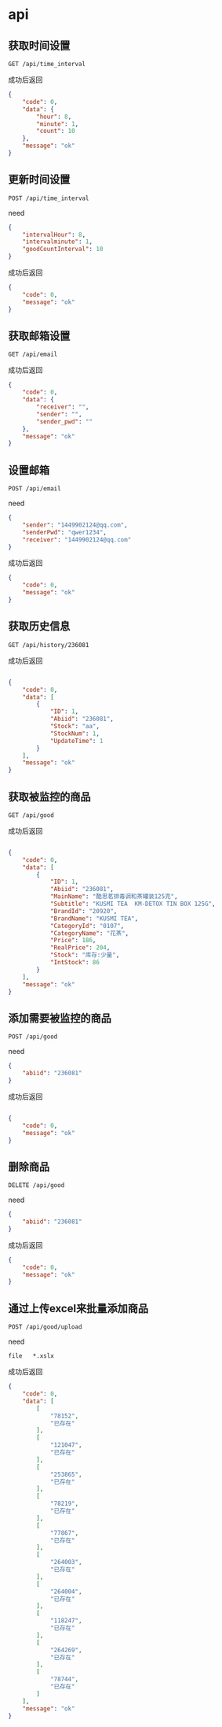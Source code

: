 # api

## 获取时间设置

`GET /api/time_interval`

成功后返回

```json
{
    "code": 0,
    "data": {
        "hour": 8,
        "minute": 1,
        "count": 10
    },
    "message": "ok"
}
```

## 更新时间设置

`POST /api/time_interval`

need

```json
{
    "intervalHour": 8,
    "intervalminute": 1,
    "goodCountInterval": 10
}
```

成功后返回

```json
{
    "code": 0,
    "message": "ok"
}
```

## 获取邮箱设置

`GET /api/email`

成功后返回

```json
{
    "code": 0,
    "data": {
        "receiver": "",
        "sender": "",
        "sender_pwd": ""
    },
    "message": "ok"
}
```

## 设置邮箱

`POST /api/email`

need

```json
{
    "sender": "1449902124@qq.com",
    "senderPwd": "qwer1234",
    "receiver": "1449902124@qq.com"
}
```

成功后返回

```json
{
    "code": 0,
    "message": "ok"
}
```

## 获取历史信息

`GET /api/history/236081`

成功后返回

```json

{
    "code": 0,
    "data": [
        {
            "ID": 1,
            "Abiid": "236081",
            "Stock": "aa",
            "StockNum": 1,
            "UpdateTime": 1
        }
    ],
    "message": "ok"
}

```

## 获取被监控的商品

`GET /api/good`

成功后返回

```json

{
    "code": 0,
    "data": [
        {
            "ID": 1,
            "Abiid": "236081",
            "MainName": "酷思茗排毒调和茶罐装125克",
            "Subtitle": "KUSMI TEA  KM-DETOX TIN BOX 125G",
            "BrandId": "20920",
            "BrandName": "KUSMI TEA",
            "CategoryId": "0107",
            "CategoryName": "花茶",
            "Price": 186,
            "RealPrice": 204,
            "Stock": "库存:少量",
            "IntStock": 86
        }
    ],
    "message": "ok"
}
```

## 添加需要被监控的商品

`POST /api/good`

need

```json
{
    "abiid": "236081"
}
```

成功后返回

```json

{
    "code": 0,
    "message": "ok"
}
```

## 删除商品

`DELETE /api/good`

need

```json
{
    "abiid": "236081"
}
```

成功后返回

```json
{
    "code": 0,
    "message": "ok"
}
```

## 通过上传excel来批量添加商品

`POST /api/good/upload`

need 

```
file   *.xslx
```

成功后返回

```json
{
    "code": 0,
    "data": [
        [
            "78152",
            "已存在"
        ],
        [
            "121047",
            "已存在"
        ],
        [
            "253865",
            "已存在"
        ],
        [
            "78219",
            "已存在"
        ],
        [
            "77867",
            "已存在"
        ],
        [
            "264003",
            "已存在"
        ],
        [
            "264004",
            "已存在"
        ],
        [
            "118247",
            "已存在"
        ],
        [
            "264269",
            "已存在"
        ],
        [
            "78744",
            "已存在"
        ]
    ],
    "message": "ok"
}
```
